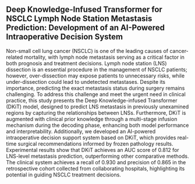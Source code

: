 ## Deep Knowledge-Infused Transformer for NSCLC Lymph Node Station Metastasis Prediction: Development of an AI-Powered Intraoperative Decision System

Non-small cell lung cancer (NSCLC) is one of the leading causes of cancer-related mortality, with lymph node metastasis serving as a critical factor in both prognosis and treatment decisions. Lymph node station (LNS) dissection is an essential procedure in the management of NSCLC patients; however, over-dissection may expose patients to unnecessary risks, while under-dissection could lead to undetected metastases. Despite its importance, predicting the exact metastasis status during surgery remains challenging. To address this challenge and meet the urgent need in clinical practice, this study presents the Deep Knowledge-infused Transformer (DKiT) model, designed to predict LNS metastasis in previously unexamined regions by capturing the relationships between LNSs. Furthermore, DKiT is augmented with clinical prior knowledge through a multi-stage infusion mechanism during the decoding phase, enhancing both model performance and interpretability. Additionally, we developed an AI-powered intraoperative decision support system based on DKiT, which provides real-time surgical recommendations informed by frozen pathology results. Experimental results show that DKiT achieves an AUC score of 0.812 for LNS-level metastasis prediction, outperforming other comparative methods. The clinical system achieves a recall of 0.930 and precision of 0.865 in the retrospective cohort collected from collaborating hospitals, highlighting its potential in guiding NSCLC treatment decisions. 